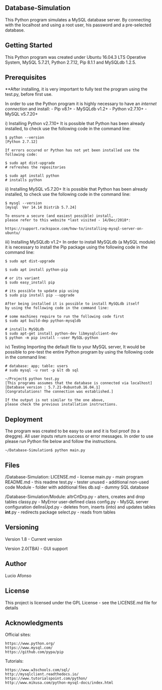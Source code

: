 Database-Simulation
-------------------------
This Python program simulates a MySQL database server. By connecting with the localhost and using a root user, his password and a pre-selected database.

Getting Started
------------------
This Python program was created under Ubuntu 16.04.3 LTS Operative System, MySQL 5.7.21, Python 2.7.12, Pip 8.1.1 and MySQLdb 1.2.5.

Prerequisites
---------------
**After installing, it is very important to fully test the program using the test.py, before first use.

In order to use the Python program it is highly necessary to have an *internet connection* and install:
	- Pip v8.1+
	- MySQLdb v1.2+
	- Python v2.7.10+
	- MySQL v5.7.20+

i) Installing Python v2.7.10+
	It is possible that Python has been already installed, to check use the following code in the command line:

	$ python --version
	[Python 2.7.12]

	If errors occured or Python has not yet been installed use the following code:

	$ sudo apt dist-upgrade
	# refreshes the repositories

	$ sudo apt install python
	# installs python

ii) Installing MySQL v5.7.20+
	It is possible that Python has been already installed, to check use the following code in the command line:

	$ mysql --version
	[mysql  Ver 14.14 Distrib 5.7.24]

	To ensure a secure (and easiest possible) install,
	please refer to this website *last visited - 14/Dec/2018*:

	https://support.rackspace.com/how-to/installing-mysql-server-on-ubuntu/

iii) Installing MySQLdb v1.2+
	In order to install MySQLdb (a MySQL module) it is necessary to install the Pip package
	using the following code in the command line:

	$ sudo apt dist-upgrade

	$ sudo apt install python-pip

	# or its variant
	$ sudo easy_install pip

	# its possible to update pip using
	$ sudo pip install pip --upgrade

	After being installed it is possible to install MySQLdb itself
	by using the following code in the command line:

	# some machines require to run the following code first
	$ sudo apt build-dep python-mysqldb

	# installs MySQLdb
	$ sudo apt-get install python-dev libmysqlclient-dev
	$ python -m pip install --user MySQL-python

iv) Testing
	Importing the default file to your MySQL server, It would be possible to pre-test the entire Python program by
	using the following code in the command line:
	
	# database: app; table: users
	# sudo mysql -u root -p &lt db sql
	
	~/Project$ python test.py
	[This programs assumes that the database is connected via localhost]
	[Database version : 5.7.21-0ubuntu0.16.04.1]
	[Congratulations! The connection was established.]

	If the output is not similar to the one above,
	please check the previous installation instructions.

Deployment
--------------
The program was created to be easy to use and it is fool proof (to a dreggre). All user inputs return success or error messages.
In order to use please run Python file below and follow the instructions.

	~/Database-Simulation$ python main.py

Files
------
/Database-Simulation:
	LICENSE.md - license
	main.py - main program
	README.md - this readme
	test.py - tester
	unused - additional non-used code
	Module - folder with additional files
	db.sql - dummy SQL database

/Database-Simulation/Module:
	altrCrtDrp.py - alters, creates and drop tables
	classy.py - MyError user-defined class
	config.py - MySQL server configuration
	delInsUpd.py - deletes from, inserts (into) and updates tables
	__int__.py - redirects package
	select.py - reads from tables

Versioning
------------
Version 1.8 - Current version

Version 2.0(TBA) - GUI support

Author
---------
Lucio Afonso

License
---------
This project is licensed under the GPL License - see the LICENSE.md file for details

Acknowledgments
----------------------
Official sites:

	https://www.python.org/
	https://www.mysql.com/
	https://github.com/pypa/pip

Tutorials:

	https://www.w3schools.com/sql/
	http://mysqlclient.readthedocs.io/
	https://www.tutorialspoint.com/python/
	http://www.mikusa.com/python-mysql-docs/index.html
